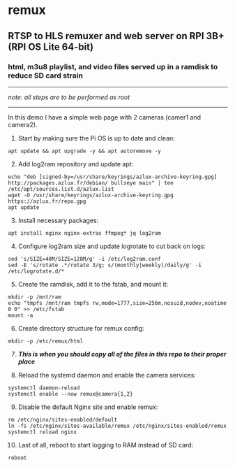 # remux
## RTSP to HLS remuxer and web server on RPI 3B+ (RPI OS Lite 64-bit)

### html, m3u8 playlist, and video files served up in a ramdisk to reduce SD card strain

---

*note: all steps are to be performed as root*

---

In this demo I have a simple web page with 2 cameras (camer1 and camera2).

1) Start by making sure the Pi OS is up to date and clean:
```
apt update && apt upgrade -y && apt autoremove -y
```

2) Add log2ram repository and update apt:
```
echo "deb [signed-by=/usr/share/keyrings/azlux-archive-keyring.gpg] http://packages.azlux.fr/debian/ bullseye main" | tee /etc/apt/sources.list.d/azlux.list
wget -O /usr/share/keyrings/azlux-archive-keyring.gpg  https://azlux.fr/repo.gpg
apt update
```

3) Install necessary packages:
```
apt install nginx nginx-extras ffmpeg* jq log2ram

```

4) Configure log2ram size and update logrotate to cut back on logs:
```
sed 's/SIZE=40M/SIZE=128M/g' -i /etc/log2ram.conf
sed -E 's/rotate .*/rotate 3/g; s/(monthly|weekly)/daily/g' -i /etc/logrotate.d/*
```

5) Create the ramdisk, add it to the fstab, and mount it:
```
mkdir -p /mnt/ram
echo "tmpfs /mnt/ram tmpfs rw,mode=1777,size=256m,nosuid,nodev,noatime 0 0" >> /etc/fstab
mount -a
```

6) Create directory structure for remux config:
```
mkdir -p /etc/remux/html
```

7) ***This is when you should copy all of the files in this repo to their proper place***

8) Reload the systemd daemon and enable the camera services:
```
systemctl daemon-reload
systemctl enable --now remux@camera{1,2}
```

9) Disable the default Nginx site and enable remux:
```
rm /etc/nginx/sites-enabled/default
ln -fs /etc/nginx/sites-available/remux /etc/nginx/sites-enabled/remux
systemctl reload nginx
```

10) Last of all, reboot to start logging to RAM instead of SD card:
```
reboot
```